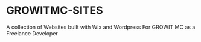# GROWITMC-SITES
A collection of Websites built with Wix and Wordpress For GROWIT MC as a Freelance Developer
